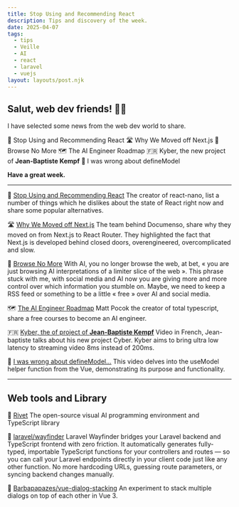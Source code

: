 ```yaml
---
title: Stop Using and Recommending React
description: Tips and discovery of the week.
date: 2025-04-07
tags:
  - tips
  - Veille
  - AI
  - react
  - laravel
  - vuejs
layout: layouts/post.njk
---
```


## Salut, web dev friends! 🧑‍💻

I have selected some news  from the web dev world to share.

👏 Stop Using and Recommending React
🛣️ Why We Moved off Next.js
🤖 Browse No More
🗺️ The AI Engineer Roadmap
🇫🇷 Kyber, the new project of **Jean-Baptiste Kempf**
📗 I was wrong about defineModel

**Have a great week.**

___

👏 [Stop Using and Recommending React](https://blog.lusito.info/stop-using-and-recommending-react.html)
The creator of react-nano, list a number of things which he dislikes about the state of React right now and share some popular alternatives.

🛣️ [Why We Moved off Next.js](https://documenso.com/fr/blog/why-we-moved-off-next-js)
The team behind Documenso, share why they moved on from Next.js to React Router. They highlighted the fact that Next.js is developed behind closed doors, overengineered, overcomplicated and slow.

🤖 [Browse No More](https://paulstamatiou.com/browse-no-more)
With AI, you no longer browse the web, at bet, « you are just browsing AI interpretations of a limiter slice of the web ». This phrase stuck with me, with social media and AI now you are giving more and more control over which information you stumble on. Maybe, we need to keep a RSS feed or something to be a little « free » over AI and social media.

🗺️ [The AI Engineer Roadmap](https://www.aihero.dev/ai-engineer-roadmap)
Matt Pocok the creator of total typescript, share a free courses to become an AI engineer.

🇫🇷 [Kyber, the of project of **Jean-Baptiste Kempf**](https://www.youtube.com/watch?v=0Vtg245ZDbU)
Video in French, Jean-baptiste talks about his new project Cyber. Kyber aims to bring ultra low latency to streaming video 8ms instead of 200ms.

📗 [I was wrong about defineModel...](https://www.youtube.com/watch?v=NAONtybQktw)
This video delves into the useModel helper function from the Vue, demonstrating its purpose and functionality.

___

## Web tools and Library

🔧 [Rivet](https://github.com/Ironclad/rivet)
The open-source visual AI programming environment and TypeScript library

🔭 [laravel/wayfinder](https://github.com/laravel/wayfinder)
Laravel Wayfinder bridges your Laravel backend and TypeScript frontend with zero friction. It automatically generates fully-typed, importable TypeScript functions for your controllers and routes — so you can call your Laravel endpoints directly in your client code just like any other function. No more hardcoding URLs, guessing route parameters, or syncing backend changes manually.

🧪 [Barbapapazes/vue-dialog-stacking](https://github.com/Barbapapazes/vue-dialog-stacking)
An experiment to stack multiple dialogs on top of each other in Vue 3.